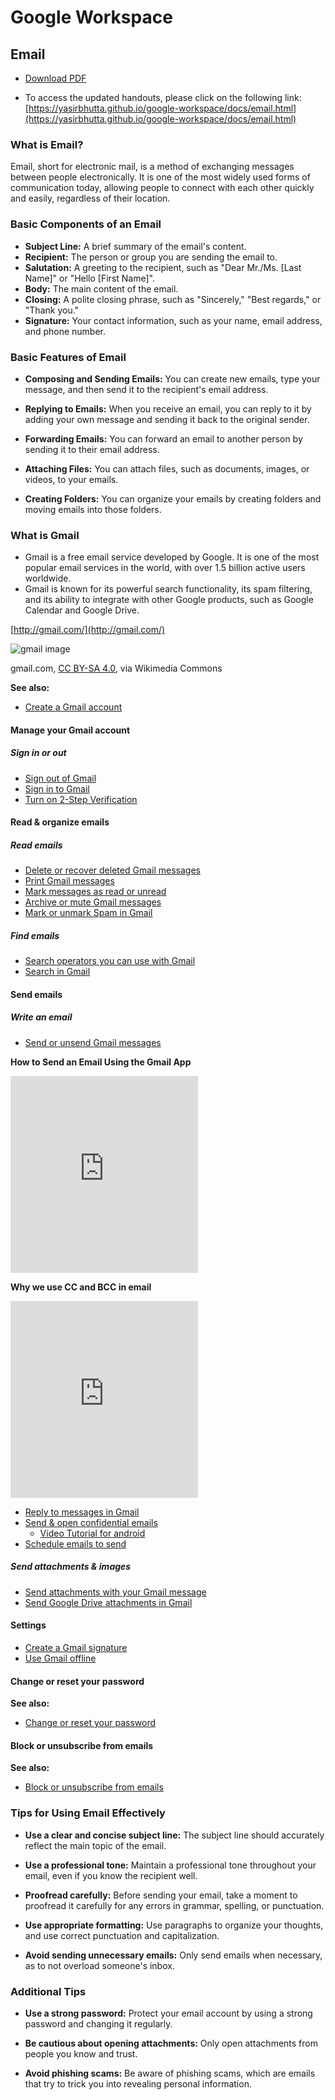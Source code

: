# Google Workspace

## Email

- [Download PDF](https://yasirbhutta.github.io/google-workspace/docs/email.pdf)

- To access the updated handouts, please click on the following link:
[https://yasirbhutta.github.io/google-workspace/docs/email.html](https://yasirbhutta.github.io/google-workspace/docs/email.html)

### What is Email?

Email, short for electronic mail, is a method of exchanging messages between people electronically. It is one of the most widely used forms of communication today, allowing people to connect with each other quickly and easily, regardless of their location.

### Basic Components of an Email

- **Subject Line:** A brief summary of the email's content.
- **Recipient:** The person or group you are sending the email to.
- **Salutation:** A greeting to the recipient, such as "Dear Mr./Ms. [Last Name]" or "Hello [First Name]".
- **Body:** The main content of the email.
- **Closing:** A polite closing phrase, such as "Sincerely," "Best regards," or "Thank you."
- **Signature:** Your contact information, such as your name, email address, and phone number.

### Basic Features of Email

- **Composing and Sending Emails:** You can create new emails, type your message, and then send it to the recipient's email address.

- **Replying to Emails:** When you receive an email, you can reply to it by adding your own message and sending it back to the original sender.

- **Forwarding Emails:** You can forward an email to another person by sending it to their email address.

- **Attaching Files:** You can attach files, such as documents, images, or videos, to your emails.

- **Creating Folders:** You can organize your emails by creating folders and moving emails into those folders.

### What is Gmail

- Gmail is a free email service developed by Google. It is one of the most popular email services in the world, with over 1.5 billion active users worldwide.
- Gmail is known for its powerful search functionality, its spam filtering, and its ability to integrate with other Google products, such as Google Calendar and Google Drive.

[http://gmail.com/](http://gmail.com/)

![gmail image](https://upload.wikimedia.org/wikipedia/commons/a/ab/Gmail2020.logo.png)

gmail.com, [CC BY-SA 4.0](https://creativecommons.org/licenses/by-sa/4.0), via Wikimedia Commons

**See also:**

- [Create a Gmail account](https://support.google.com/mail/answer/56256?hl=en&ref_topic=7065107&sjid=17155670430480394991-EU)

#### Manage your Gmail account

##### Sign in or out

- [Sign out of Gmail](https://support.google.com/mail/answer/8154?hl=en&ref_topic=3394217)
- [Sign in to Gmail](https://support.google.com/mail/answer/8494?hl=en&ref_topic=3394217)
- [Turn on 2-Step Verification](https://support.google.com/mail/answer/185839?hl=en&ref_topic=3394217)

#### Read & organize emails

##### Read emails

- [Delete or recover deleted Gmail messages](https://support.google.com/mail/answer/7401?hl=en&ref_topic=3394652)
- [Print Gmail messages](https://support.google.com/mail/answer/8255?hl=en&ref_topic=3394652)
- [Mark messages as read or unread](https://support.google.com/mail/answer/12516?hl=en&ref_topic=3394652&sjid=17155670430480394991-EU)
- [Archive or mute Gmail messages](https://support.google.com/mail/answer/6576?hl=en&ref_topic=3394652)
- [Mark or unmark Spam in Gmail](https://support.google.com/mail/answer/1366858?hl=en&ref_topic=3394652)

##### Find emails

- [Search operators you can use with Gmail](https://support.google.com/mail/answer/7190?hl=en&ref_topic=3394593)
- [Search in Gmail](https://support.google.com/mail/answer/6593?hl=en&ref_topic=3394593&sjid=17155670430480394991-EU)

#### Send emails

##### Write an email

- [Send or unsend Gmail messages](https://support.google.com/mail/answer/2819488?hl=en&ref_topic=3395756)
  
**How to Send an Email Using the Gmail App**

<div class="yt-video">
  <iframe height="315" src="https://www.youtube.com/embed/rcVVfyeJfLk?si=xM8iE8vU0g9J66qY" title="YouTube video player" frameborder="0" allow="accelerometer; autoplay; clipboard-write; encrypted-media; gyroscope; picture-in-picture; web-share" referrerpolicy="strict-origin-when-cross-origin" allowfullscreen></iframe>
</div>

**Why we use CC and BCC in email**

<div class="yt-video">
<iframe height="315" src="https://www.youtube.com/embed/66N2Kmca21U?si=bl8EQbReO-w1kuQP" title="YouTube video player" frameborder="0" allow="accelerometer; autoplay; clipboard-write; encrypted-media; gyroscope; picture-in-picture; web-share" referrerpolicy="strict-origin-when-cross-origin" allowfullscreen></iframe>
</div>

- [Reply to messages in Gmail](https://support.google.com/mail/answer/6585?hl=en&ref_topic=3395756&sjid=17155670430480394991-EU)
- [Send & open confidential emails](https://support.google.com/mail/answer/7674059?hl=en&ref_topic=3395756)
  - [Video Tutorial for android](https://youtube.com/shorts/aW24qeTJy0Q?si=m326oH-jvFP7HVqV)
- [Schedule emails to send](https://support.google.com/mail/answer/9214606?hl=en&ref_topic=3395756)

##### Send attachments & images

- [Send attachments with your Gmail message](https://support.google.com/mail/answer/6584?hl=en&ref_topic=7280128)
- [Send Google Drive attachments in Gmail](https://support.google.com/mail/answer/2487407?hl=en&ref_topic=7280128)

#### Settings

- [Create a Gmail signature](https://support.google.com/mail/answer/8395?hl=en&ref_topic=3394219)
- [Use Gmail offline](https://support.google.com/mail/answer/1306849?hl=en&ref_topic=3394219&sjid=17155670430480394991-EU)

#### Change or reset your password

**See also:**

- [Change or reset your password](https://support.google.com/mail/answer/41078?sjid=17155670430480394991-EU)
  
#### Block or unsubscribe from emails

**See also:**

- [Block or unsubscribe from emails](https://support.google.com/mail/answer/8151?hl=en&ref_topic=2467017&sjid=17155670430480394991-EU)

### Tips for Using Email Effectively

* **Use a clear and concise subject line:** The subject line should accurately reflect the main topic of the email.

* **Use a professional tone:** Maintain a professional tone throughout your email, even if you know the recipient well.

* **Proofread carefully:** Before sending your email, take a moment to proofread it carefully for any errors in grammar, spelling, or punctuation.

* **Use appropriate formatting:** Use paragraphs to organize your thoughts, and use correct punctuation and capitalization.

* **Avoid sending unnecessary emails:** Only send emails when necessary, as to not overload someone's inbox.
  
### Additional Tips

* **Use a strong password:** Protect your email account by using a strong password and changing it regularly.

* **Be cautious about opening attachments:** Only open attachments from people you know and trust.

* **Avoid phishing scams:** Be aware of phishing scams, which are emails that try to trick you into revealing personal information.

